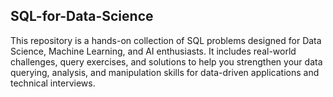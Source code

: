 ## SQL-for-Data-Science

This repository is a hands-on collection of SQL problems designed for Data Science, Machine Learning, and AI enthusiasts. It includes real-world challenges, query exercises, and solutions to help you strengthen your data querying, analysis, and manipulation skills for data-driven applications and technical interviews.
